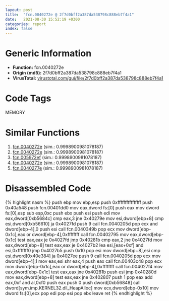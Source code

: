 ```yaml
---
layout: post
title:  "fcn.0040272e @ 2f7d0bff2a387da538798c888eb7f4a1"
date:   2021-08-30 15:52:19 +0300
categories: report
index: false
---
```


# Generic Information
- **Function:** fcn.0040272e
- **Origin (md5):** 2f7d0bff2a387da538798c888eb7f4a1
- **VirusTotal:** [virustotal.com/gui/file/2f7d0bff2a387da538798c888eb7f4a1][virustotal_ref]

# Code Tags
<span class="tag" id="MEMORY">MEMORY</span>


# Similar Functions

1. [fcn.0040272e][similar_1_ref] (sim.: 0.9998900981078187)
2. [fcn.0040272e][similar_2_ref] (sim.: 0.9998900981078187)
3. [fcn.005972ef][similar_3_ref] (sim.: 0.9998900981078187)
4. [fcn.0040272e][similar_4_ref] (sim.: 0.9998900981078187)
5. [fcn.0040277e][similar_5_ref] (sim.: 0.9998900981078187)


# Disassembled Code

{% highlight nasm %}
push ebp
mov ebp,esp
push 0xffffffffffffffff
push 0x40a548
push fcn.00401dd0
mov eax,dword fs:[0]
push eax
mov dword fs:[0],esp
sub esp,0xc
push ebx
push esi
push edi
mov eax,dword[0xb5684c]
cmp eax,3
jne 0x40279e
mov esi,dword[ebp+8]
cmp esi,dword[0xb56610]
ja 0x4027fd
push 9
call fcn.0040205d
pop ecx
and dword[ebp-4],0
push esi
call fcn.0040349b
pop ecx
mov dword[ebp-0x1c],eax
or dword[ebp-4],0xffffffff
call fcn.00402795
mov eax,dword[ebp-0x1c]
test eax,eax
je 0x4027fd
jmp 0x40281b
cmp eax,2
jne 0x4027fd
mov eax,dword[ebp+8]
test eax,eax
je 0x4027b2
lea esi,[eax+0xf]
and esi,0xfffffff0
jmp 0x4027b5
push 0x10
pop esi
mov dword[ebp+8],esi
cmp esi,dword[0x40e384]
ja 0x4027ee
push 9
call fcn.0040205d
pop ecx
mov dword[ebp-4],1
mov eax,esi
shr eax,4
push eax
call fcn.00403c48
pop ecx
mov dword[ebp-0x1c],eax
or dword[ebp-4],0xffffffff
call fcn.004027f4
mov eax,dword[ebp-0x1c]
test eax,eax
jne 0x40281b
push esi
jmp 0x40280d
mov eax,dword[ebp+8]
test eax,eax
jne 0x402807
push 1
pop eax
add eax,0xf
and al,0xf0
push eax
push 0
push dword[0xb56848]
call dword[sym.imp.KERNEL32.dll_HeapAlloc]
mov ecx,dword[ebp-0x10]
mov dword fs:[0],ecx
pop edi
pop esi
pop ebx
leave
ret
{% endhighlight %}


[similar_1_ref]: /report/fcn.0040272e@727489e0c1d4a9104a02619fce633ab4
[similar_2_ref]: /report/fcn.0040272e@96146d48f33d2b81d37cf455f4bd8c4b
[similar_3_ref]: /report/fcn.005972ef@fd515d36e5c3696f076b92b737a2556c
[similar_4_ref]: /report/fcn.0040272e@ea9c1e2eeb951a8e6185c6674c228f98
[similar_5_ref]: /report/fcn.0040277e@faca7110288761a0f664158c1f6c3986
[virustotal_ref]: https://www.virustotal.com/gui/file/2f7d0bff2a387da538798c888eb7f4a1